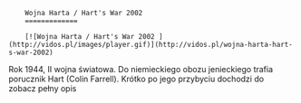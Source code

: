 
        Wojna Harta / Hart's War 2002 
        =============
        
        [![Wojna Harta / Hart's War 2002 ](http://vidos.pl/images/player.gif)](http://vidos.pl/wojna-harta-hart-s-war-2002)
        
        
 Rok 1944, II wojna światowa. Do niemieckiego obozu jenieckiego trafia porucznik Hart (Colin Farrell). Krótko po jego przybyciu dochodzi do zobacz pełny opis
    